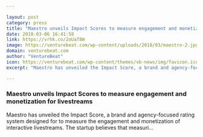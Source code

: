 ```yaml
---

layout: post
category: press
title: "Maestro unveils Impact Scores to measure engagement and monetization for livestreams"
date: 2018-03-06 16:41:58
link: https://vrhk.co/2oUaT8W
image: https://venturebeat.com/wp-content/uploads/2018/03/maestro-2.jpg?fit=1200%2C473&strip=all
domain: venturebeat.com
author: "VentureBeat"
icon: https://venturebeat.com/wp-content/themes/vb-news/img/favicon.ico
excerpt: "Maestro has unveiled the Impact Score, a brand and agency-focused rating system designed for to measure the engagement and monetization of interactive livestreams. The startup believes that measuri…"

---
```


### Maestro unveils Impact Scores to measure engagement and monetization for livestreams

Maestro has unveiled the Impact Score, a brand and agency-focused rating system designed for to measure the engagement and monetization of interactive livestreams. The startup believes that measuri…